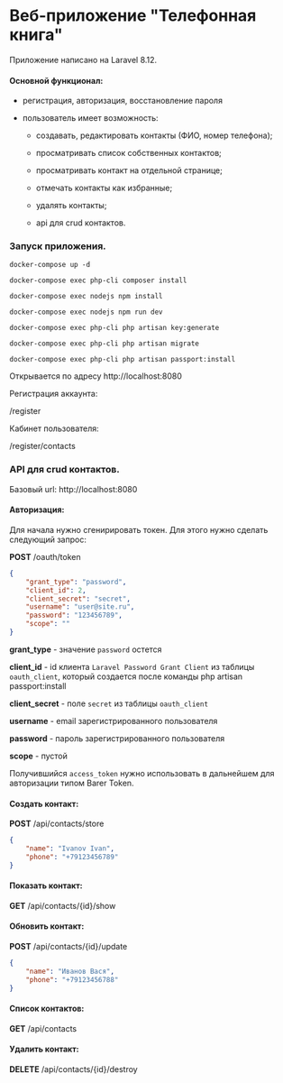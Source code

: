 Веб-приложение "Телефонная книга"
=========================

Приложение написано на Laravel 8.12.

#### Основной функционал:

- регистрация, авторизация, восстановление пароля

- пользователь имеет возможность:

    - создавать, редактировать контакты (ФИО, номер телефона);
    
    - просматривать список собственных контактов;
    
    - просматривать контакт на отдельной странице;
    
    - отмечать контакты как избранные;
    
    - удалять контакты;
    
    - api для crud контактов.
    
### Запуск приложения.

`docker-compose up -d`

`docker-compose exec php-cli composer install`

`docker-compose exec nodejs npm install`

`docker-compose exec nodejs npm run dev`

`docker-compose exec php-cli php artisan key:generate`

`docker-compose exec php-cli php artisan migrate`

`docker-compose exec php-cli php artisan passport:install`

Открывается по адресу http://localhost:8080

Регистрация аккаунта:

/register

Кабинет пользователя:

/register/contacts

### API для crud контактов.

Базовый url: http://localhost:8080

#### Авторизация:

Для начала нужно сгенирировать токен. Для этого нужно сделать следующий запрос:

**POST** /oauth/token

```json
{
    "grant_type": "password",
    "client_id": 2,
    "client_secret": "secret",
    "username": "user@site.ru",
    "password": "123456789",
    "scope": ""
}
```

**grant_type** - значение `password` остется

**client_id** - id клиента `Laravel Password Grant Client` из таблицы `oauth_client`, который создается после команды php artisan passport:install

**client_secret** - поле `secret` из таблицы `oauth_client`

**username** - email зарегистрированного пользователя 

**password** - пароль зарегистрированного пользователя 

**scope** - пустой

Получившийся `access_token` нужно использовать в дальнейшем для авторизации типом Barer Token.


#### Создать контакт:

**POST**  /api/contacts/store

```json
{
    "name": "Ivanov Ivan",
    "phone": "+79123456789"
}
```

#### Показать контакт:

**GET**  /api/contacts/{id}/show

#### Обновить контакт:

**POST**  /api/contacts/{id}/update

```json
{
    "name": "Иванов Вася",
    "phone": "+79123456788"
}
```

#### Список контактов:

**GET**  /api/contacts


#### Удалить контакт:

**DELETE**  /api/contacts/{id}/destroy

